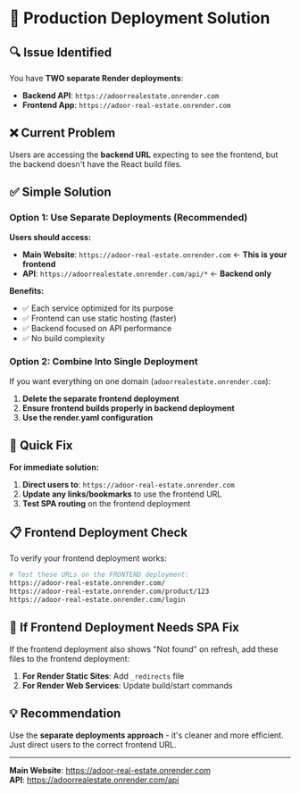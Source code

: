 # 🎯 Production Deployment Solution

## 🔍 Issue Identified
You have **TWO separate Render deployments**:

- **Backend API**: `https://adoorrealestate.onrender.com` 
- **Frontend App**: `https://adoor-real-estate.onrender.com`

## ❌ Current Problem
Users are accessing the **backend URL** expecting to see the frontend, but the backend doesn't have the React build files.

## ✅ Simple Solution

### **Option 1: Use Separate Deployments (Recommended)**

**Users should access:**
- **Main Website**: `https://adoor-real-estate.onrender.com` ← **This is your frontend**
- **API**: `https://adoorrealestate.onrender.com/api/*` ← **Backend only**

**Benefits:**
- ✅ Each service optimized for its purpose
- ✅ Frontend can use static hosting (faster)
- ✅ Backend focused on API performance
- ✅ No build complexity

### **Option 2: Combine Into Single Deployment**

If you want everything on one domain (`adoorrealestate.onrender.com`):

1. **Delete the separate frontend deployment**
2. **Ensure frontend builds properly in backend deployment**
3. **Use the render.yaml configuration**

## 🚀 Quick Fix

**For immediate solution:**

1. **Direct users to**: `https://adoor-real-estate.onrender.com`
2. **Update any links/bookmarks** to use the frontend URL
3. **Test SPA routing** on the frontend deployment

## 📋 Frontend Deployment Check

To verify your frontend deployment works:

```bash
# Test these URLs on the FRONTEND deployment:
https://adoor-real-estate.onrender.com/
https://adoor-real-estate.onrender.com/product/123
https://adoor-real-estate.onrender.com/login
```

## 🔧 If Frontend Deployment Needs SPA Fix

If the frontend deployment also shows "Not found" on refresh, add these files to the frontend deployment:

1. **For Render Static Sites**: Add `_redirects` file
2. **For Render Web Services**: Update build/start commands

## 💡 Recommendation

Use the **separate deployments approach** - it's cleaner and more efficient. Just direct users to the correct frontend URL.

---

**Main Website**: https://adoor-real-estate.onrender.com  
**API**: https://adoorrealestate.onrender.com/api  